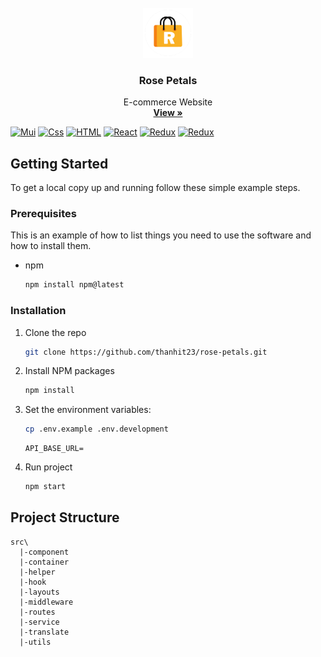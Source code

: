 <!-- PROJECT LOGO -->
<br />
<div align="center">
  <a href="https://book-store-mauve.vercel.app">
    <img src="/public/logo.png" alt="Logo" width="80" height="80">
  </a>
  <h3 align="center">Rose Petals</h3>
  <p align="center">
    E-commerce Website
    <br/>
    <a href="https://rose-petals.vercel.app"><strong>View »</strong></a>
  </p>
</div>


[![Mui](https://raw.githubusercontent.com/mui/material-ui/master/docs/public/static/logo.svg)](https://mui.com/)
[![Css](https://camo.githubusercontent.com/dbc04597e794ef93a1c4fe4faf5baf73e8dba35e3be5bcccd97fc9edec5bc55d/68747470733a2f2f696d672e736869656c64732e696f2f62616467652f2d4353532d3135373262363f7374796c653d666f722d7468652d6261646765266c6162656c436f6c6f723d626c61636b266c6f676f3d63737333266c6f676f436f6c6f723d313537326236)](https://react.dev)
[![HTML](https://camo.githubusercontent.com/670f208bd19f87f733d0dcacb56c49387354d0bf1c8f303c99aa2d2a1c55d290/68747470733a2f2f696d672e736869656c64732e696f2f62616467652f2d48544d4c2d4533344632363f7374796c653d666f722d7468652d6261646765266c6162656c436f6c6f723d626c61636b266c6f676f3d68746d6c35266c6f676f436f6c6f723d453334463236)](https://react.dev)
[![React](https://camo.githubusercontent.com/268ac512e333b69600eb9773a8f80b7a251f4d6149642a50a551d4798183d621/68747470733a2f2f696d672e736869656c64732e696f2f62616467652f52656163742d3230323332413f7374796c653d666f722d7468652d6261646765266c6f676f3d7265616374266c6f676f436f6c6f723d363144414642)](https://react.dev)
[![Redux](https://camo.githubusercontent.com/9bb2580411576db130fee2e51a0d2f6187563d00eff4ff80b5aba8b97de5fbd2/68747470733a2f2f696d672e736869656c64732e696f2f62616467652f72656475782d3736344142432e7376673f267374796c653d666f722d7468652d6261646765266c6f676f3d7265647578266c6f676f436f6c6f723d666666)](https://redux.js.org/)
[![Redux](https://camo.githubusercontent.com/ee71fcc1aa3d059265517741dffc4161922fd744377e7a5f07c43381d0aa9aac/68747470733a2f2f696d672e736869656c64732e696f2f62616467652f747970657363726970742d2532333030374143432e7376673f7374796c653d666f722d7468652d6261646765266c6f676f3d74797065736372697074266c6f676f436f6c6f723d7768697465)](https://www.typescriptlang.org/)

<!-- GETTING STARTED -->

## Getting Started

To get a local copy up and running follow these simple example steps.

### Prerequisites

This is an example of how to list things you need to use the software and how to install them.

* npm
  ```sh
  npm install npm@latest
  ```

### Installation

1. Clone the repo
   ```sh
   git clone https://github.com/thanhit23/rose-petals.git
   ```
2. Install NPM packages
   ```sh
   npm install
   ```
3. Set the environment variables:
    ```sh
    cp .env.example .env.development
    ```
    ```dotenv
    API_BASE_URL=
    ```
4. Run project
   ```sh
   npm start
   ```

## Project Structure

```
src\
  |-component
  |-container
  |-helper
  |-hook
  |-layouts
  |-middleware
  |-routes
  |-service
  |-translate
  |-utils
```
